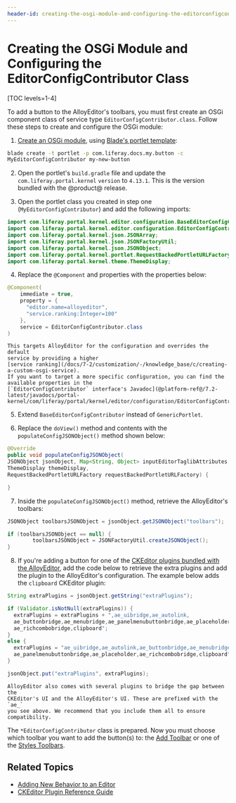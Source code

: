 ```yaml
---
header-id: creating-the-osgi-module-and-configuring-the-editorconfigcontributor
---
```


# Creating the OSGi Module and Configuring the EditorConfigContributor Class

[TOC levels=1-4]

To add a button to the AlloyEditor's toolbars, you must first create an OSGi 
component class of service type `EditorConfigContributor.class`. Follow these 
steps to create and configure the OSGi module:

1.  [Create an OSGi module](/docs/7-2/reference/-/knowledge_base/r/creating-a-project), 
    using 
    [Blade's portlet template](/docs/7-2/reference/-/knowledge_base/r/using-the-portlet-template):

```bash
blade create -t portlet -p com.liferay.docs.my.button -c 
MyEditorConfigContributor my-new-button
```

2.  Open the portlet's `build.gradle` file and update the 
    `com.liferay.portal.kernel` `version` to `4.13.1`. This is the version 
    bundled with the @product@ release.

3.  Open the portlet class you created in step one (`MyEditorConfigContributor`) 
    and add the following imports:

```java
import com.liferay.portal.kernel.editor.configuration.BaseEditorConfigContributor;
import com.liferay.portal.kernel.editor.configuration.EditorConfigContributor;
import com.liferay.portal.kernel.json.JSONArray;
import com.liferay.portal.kernel.json.JSONFactoryUtil;
import com.liferay.portal.kernel.json.JSONObject;
import com.liferay.portal.kernel.portlet.RequestBackedPortletURLFactory;
import com.liferay.portal.kernel.theme.ThemeDisplay;
```

4.  Replace the `@Component` and properties with the properties below:

```java
@Component(
    immediate = true,
    property = {
      "editor.name=alloyeditor",
      "service.ranking:Integer=100"
    },
    service = EditorConfigContributor.class  
)
```

    This targets AlloyEditor for the configuration and overrides the default 
    service by providing a higher 
    [service ranking](/docs/7-2/customization/-/knowledge_base/c/creating-a-custom-osgi-service). 
    If you want to target a more specific configuration, you can find the 
    available properties in the 
    [`EditorConfigContributor` interface's Javadoc](@platform-ref@/7.2-latest/javadocs/portal-kernel/com/liferay/portal/kernel/editor/configuration/EditorConfigContributor.html).

5.  Extend `BaseEditorConfigContributor` instead of `GenericPortlet`.

6.  Replace the `doView()` method and contents with the 
    `populateConfigJSONObject()` method shown below:

```java
@Override
public void populateConfigJSONObject(
JSONObject jsonObject, Map<String, Object> inputEditorTaglibAttributes,
ThemeDisplay themeDisplay,
RequestBackedPortletURLFactory requestBackedPortletURLFactory) {

}
```

7.  Inside the `populateConfigJSONObject()` method, retrieve the AlloyEditor's 
    toolbars: 

```java
JSONObject toolbarsJSONObject = jsonObject.getJSONObject("toolbars");

if (toolbarsJSONObject == null) {
        toolbarsJSONObject = JSONFactoryUtil.createJSONObject();
}
```

8.  If you're adding a button for one of the 
    [CKEditor plugins bundled with the AlloyEditor](/docs/7-2/reference/-/knowledge_base/r/ckeditor-plugin-reference-guide), 
    add the code below to retrieve the extra plugins and add the plugin to the 
    AlloyEditor's configuration. The example below adds the `clipboard` CKEditor 
    plugin:

```java
String extraPlugins = jsonObject.getString("extraPlugins");

if (Validator.isNotNull(extraPlugins)) {
  extraPlugins = extraPlugins + ",ae_uibridge,ae_autolink,
  ae_buttonbridge,ae_menubridge,ae_panelmenubuttonbridge,ae_placeholder,
  ae_richcombobridge,clipboard";
}
else {
  extraPlugins = "ae_uibridge,ae_autolink,ae_buttonbridge,ae_menubridge,
  ae_panelmenubuttonbridge,ae_placeholder,ae_richcombobridge,clipboard";
}

jsonObject.put("extraPlugins", extraPlugins);
```

    AlloyEditor also comes with several plugins to bridge the gap between the 
    CKEditor's UI and the AlloyEditor's UI. These are prefixed with the `ae_` 
    you see above. We recommend that you include them all to ensure 
    compatibility. 

The `*EditorConfigContributor` class is prepared. Now you must choose which 
toolbar you want to add the button(s) to: the 
[Add Toolbar](/docs/7-2/frameworks/-/knowledge_base/f/adding-a-button-to-the-add-toolbar) 
or one of the 
[Styles Toolbars](/docs/7-2/frameworks/-/knowledge_base/f/adding-a-button-to-a-styles-toolbar). 

## Related Topics

- [Adding New Behavior to an Editor](/docs/7-2/frameworks/-/knowledge_base/f/adding-new-behavior-to-an-editor)
- [CKEditor Plugin Reference Guide](/docs/7-2/reference/-/knowledge_base/r/ckeditor-plugin-reference-guide)
